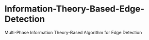 # Information-Theory-Based-Edge-Detection
Multi-Phase Information Theory-Based Algorithm for Edge Detection
